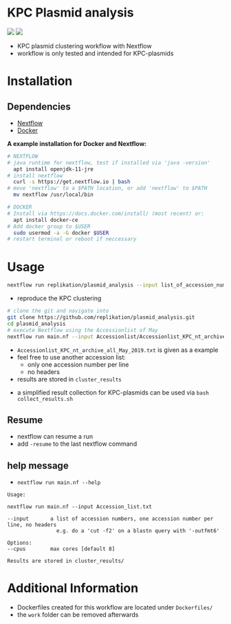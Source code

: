 # KPC Plasmid analysis

![](https://img.shields.io/badge/uses-docker-blue.svg)
![](https://img.shields.io/badge/licence-GPL--3.0-lightgrey.svg)

* KPC plasmid clustering workflow with Nextflow
* workflow is only tested and intended for KPC-plasmids

# Installation

## Dependencies

* [Nextflow](https://www.nextflow.io/index.html)
* [Docker](https://docs.docker.com/install/)

**A example installation for Docker and Nextflow:**

```bash
# NEXTFLOW
# java runtime for nextflow, test if installed via 'java -version'
  apt install openjdk-11-jre
# install nextflow
  curl -s https://get.nextflow.io | bash
# move 'nextflow' to a $PATH location, or add 'nextflow' to $PATH
  mv nextflow /usr/local/bin

# DOCKER
# Install via https://docs.docker.com/install/ (most recent) or:
  apt install docker-ce
# Add docker group to $USER
  sudo usermod -a -G docker $USER
# restart terminal or reboot if neccessary
```

# Usage


````bash
nextflow run replikation/plasmid_analysis --input list_of_accession_numbers.txt
````

* reproduce the KPC clustering

```bash
# clone the git and navigate into
git clone https://github.com/replikation/plasmid_analysis.git
cd plasmid_analysis
# execute Nextflow using the Accessionlist of May
nextflow run main.nf --input Accessionlist/Accessionlist_KPC_nt_archive_all_May_2019.txt --cpus 8      
```

* `Accessionlist_KPC_nt_archive_all_May_2019.txt` is given as a example
* feel free to use another accession list:
  * only one accession number per line
  * no headers
* results are stored in `cluster_results`

+ a simplified result collection for KPC-plasmids can be used via `bash collect_results.sh`

## Resume

* nextflow can resume a run
* add `-resume` to the last nextflow command

## help message

* `nextflow run main.nf --help`

```
Usage:

nextflow run main.nf --input Accession_list.txt

--input       a list of accession numbers, one accession number per line, no headers
                e.g. do a 'cut -f2' on a blastn query with '-outfmt6'

Options:
--cpus        max cores [default 8]

Results are stored in cluster_results/
```

# Additional Information
* Dockerfiles created for this workflow are located under `Dockerfiles/`
* the `work` folder can be removed afterwards
